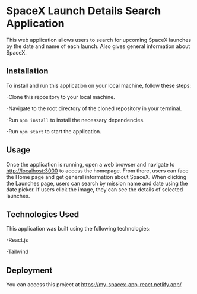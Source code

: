 # SpaceX Launch Details Search Application

This web application allows users to search for upcoming SpaceX launches by the date and name of each launch. Also gives general information about SpaceX.

## Installation

To install and run this application on your local machine, follow these steps:

-Clone this repository to your local machine.

-Navigate to the root directory of the cloned repository in your terminal.

-Run `npm install` to install the necessary dependencies.

-Run `npm start` to start the application.

## Usage

Once the application is running, open a web browser and navigate to [http://localhost:3000](http://localhost:3000) to access the homepage. From there, users can face the Home page and get general information about SpaceX. When clicking the Launches page, users can search by mission name and date using the date picker. If users click the image, they can see the details of selected launches.

## Technologies Used

This application was built using the following technologies:

-React.js

-Tailwind

## Deployment

You can access this project at https://my-spacex-app-react.netlify.app/
